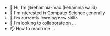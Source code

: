 - 👋 Hi, I’m @rehamnia-max (Rehamnia walid)
- 👀 I'm interested in Computer Science generally
- 🌱 I’m currently learning new skills
- 💞️ I’m looking to collaborate on ...
- 📫 How to reach me ...

<!---
rehamnia-max/rehamnia-max is a ✨ special ✨ repository because its `README.md` (this file) appears on your GitHub profile.
You can click the Preview link to take a look at your changes.
--->
